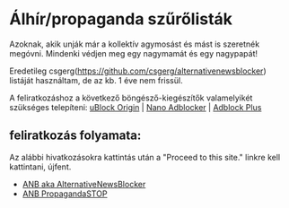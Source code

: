# Álhír/propaganda szűrőlisták

Azoknak, akik unják már a kollektív agymosást és mást is szeretnék megóvni. Mindenki védjen meg egy nagymamát és egy nagypapát!

Eredetileg csgerg(https://github.com/csgerg/alternativenewsblocker) listáját használtam, de az kb. 1 éve nem frissül.

A feliratkozáshoz a következő böngésző-kiegészítők valamelyikét szükséges telepíteni:
[uBlock Origin](https://github.com/gorhill/uBlock) | [Nano Adblocker](https://github.com/NanoAdblocker/NanoCore#nano-adblocker-core) | [Adblock Plus](https://adblockplus.org/)
## feliratkozás folyamata:
Az alábbi hivatkozásokra kattintás után a "Proceed to this site." linkre kell kattintani, újfent.
- [ANB aka AlternativeNewsBlocker](https://preview.tinyurl.com/t1csiAltNewsBlk)
- [ANB PropagandaSTOP](https://preview.tinyurl.com/t1csiPropSTOP) 
